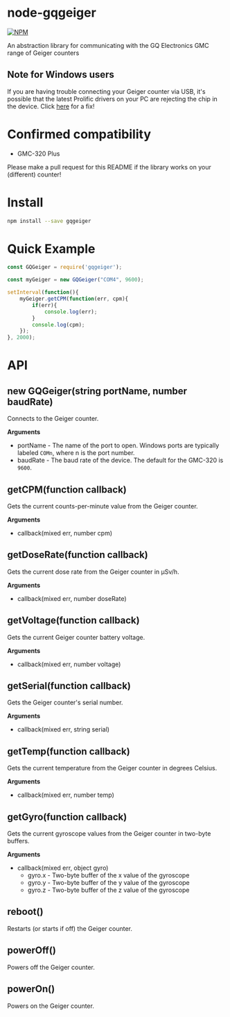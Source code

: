 # node-gqgeiger
[![NPM](https://nodei.co/npm/gqgeiger.png)](https://nodei.co/npm/gqgeiger/)

An abstraction library for communicating with the GQ Electronics GMC range of Geiger counters

## Note for Windows users
If you are having trouble connecting your Geiger counter via USB, it's possible that the latest Prolific drivers on your PC are rejecting the chip in the device. Click [here](http://www.totalcardiagnostics.com/support/Knowledgebase/Article/View/92/20/prolific-usb-to-serial-fix-official-solution-to-code-10-error) for a fix!

# Confirmed compatibility
* GMC-320 Plus

Please make a pull request for this README if the library works on your (different) counter!

# Install
```bash
npm install --save gqgeiger
```

# Quick Example

```javascript
const GQGeiger = require('gqgeiger');

const myGeiger = new GQGeiger("COM4", 9600);

setInterval(function(){
	myGeiger.getCPM(function(err, cpm){
		if(err){
			console.log(err);
		}
		console.log(cpm);
	});
}, 2000);
```

# API

## new GQGeiger(string portName, number baudRate)
Connects to the Geiger counter.

__Arguments__
* portName - The name of the port to open. Windows ports are typically labeled `COMn`, where n is the port number.
* baudRate - The baud rate of the device. The default for the GMC-320 is `9600`.

## getCPM(function callback)
Gets the current counts-per-minute value from the Geiger counter.

__Arguments__
* callback(mixed err, number cpm)

## getDoseRate(function callback)
Gets the current dose rate from the Geiger counter in μSv/h.

__Arguments__
* callback(mixed err, number doseRate)

## getVoltage(function callback)
Gets the current Geiger counter battery voltage.

__Arguments__
* callback(mixed err, number voltage)

## getSerial(function callback)
Gets the Geiger counter's serial number.

__Arguments__
* callback(mixed err, string serial)

## getTemp(function callback)
Gets the current temperature from the Geiger counter in degrees Celsius.

__Arguments__
* callback(mixed err, number temp)

## getGyro(function callback)
Gets the current gyroscope values from the Geiger counter in two-byte buffers.

__Arguments__
* callback(mixed err, object gyro)
	* gyro.x - Two-byte buffer of the x value of the gyroscope
	* gyro.y - Two-byte buffer of the y value of the gyroscope
	* gyro.z - Two-byte buffer of the z value of the gyroscope
	
## reboot()
Restarts (or starts if off) the Geiger counter.

## powerOff()
Powers off the Geiger counter.

## powerOn()
Powers on the Geiger counter.
